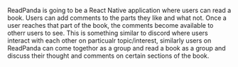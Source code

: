 ReadPanda is going to be a React Native application where users can read a book. Users can add comments to the parts they like and what not. Once a user reaches that part of the book, the comments become available to otherr users to see. This is something similar to discord where users interact with each other on particualr topic/interest, similarly users on ReadPanda can come togethor as a group and read a book as a group and discuss their thought and comments on certain sections of the book.
